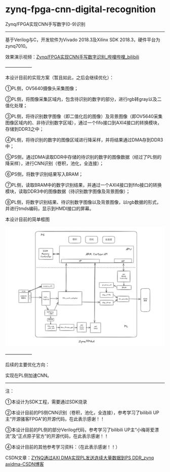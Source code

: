 # zynq-fpga-cnn-digital-recognition
Zynq/FPGA实现CNN手写数字(0-9)识别

------

基于Verilog与C，开发软件为Vivado 2018.3及Xilinx SDK 2018.3，硬件平台为zynq7010。

效果演示视频：[Zynq/FPGA实现CNN手写数字识别_哔哩哔哩_bilibili](https://www.bilibili.com/video/BV1oK88eLEMy/)

——————

本设计目前的实现方案（暂且如此，之后会继续优化）：

①PL侧，OV5640摄像头采集图像；

②PL侧，将图像采集区域内，包含待识别的数字的部分，进行rgb转gray以及二值化处理；

③PL侧，将待识别数字图像（即二值化后的图像）及背景图像（即OV5640采集图像区域内的、非待识别数字区域），通过一个fifo接口到AXI4接口的转换模块，存储到DDR3之中；

④PL侧，将待识别的数字的图像区域进行降采样，并将结果通过DMA存到DDR3中；

⑤PS侧，通过DMA读取DDR中存储的待识别的数字的图像数据（经过了PL侧的降采样），进行CNN识别（卷积，池化，全连接）；

⑥PS侧，将数字识别结果写入BRAM；

⑦PL侧，读取BRAM中的数字识别结果，并通过一个AXI4接口到fifo接口的转换模块，读取DDR3中的图像数据（待识别数字图像及背景图像）；

⑧PL侧，将数字识别结果、待识别数字图像以及背景图像，以rgb数据的形式，并进行tmds编码，显示到HMDI接口的屏幕。

本设计目前的简单框图

![image-20240726010106460](./assets/image-20240726010106460.png)

——————

后续的主要优化方向：

实现在PL侧加速CNN。

------

注：

①本设计为SDK工程，需要通过SDK烧录

②本设计目前的PS侧CNN识别（卷积，池化，全连接），参考学习了bilibili UP主“开源骚客FPGA”的开源代码，在此表示感谢！！

③本设计目前的PL侧的部分Verilog代码，参考学习了bilibili UP主“小梅哥爱漂流”及“正点原子官方”的开源代码，在此表示感谢！！

④本设计目前的其他参考学习资料：（在此表示感谢！！）

CSDN文章：[ZYNQ通过AXI DMA实现PL发送连续大量数据到PS DDR_zynq axidma-CSDN博客](https://blog.csdn.net/QDchenxr/article/details/134325391)



